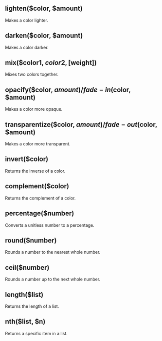 ## lighten($color, $amount)
Makes a color lighter.

## darken($color, $amount)
Makes a color darker.

## mix($color1, $color2, [$weight])
Mixes two colors together.

## opacify($color, $amount) / fade-in($color, $amount)
Makes a color more opaque.

## transparentize($color, $amount) / fade-out($color, $amount)
Makes a color more transparent.

## invert($color)
Returns the inverse of a color.

## complement($color)
Returns the complement of a color.

## percentage($number)
Converts a unitless number to a percentage.

## round($number)
Rounds a number to the nearest whole number.

## ceil($number)
Rounds a number up to the next whole number.

## length($list)
Returns the length of a list.

## nth($list, $n)
Returns a specific item in a list.